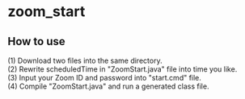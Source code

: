 # zoom_start
## How to use
(1) Download two files into the same directory.  
(2) Rewrite scheduledTime in "ZoomStart.java" file into time you like.  
(3) Input your Zoom ID and password into "start.cmd" file.  
(4) Compile "ZoomStart.java" and run a generated class file.   
